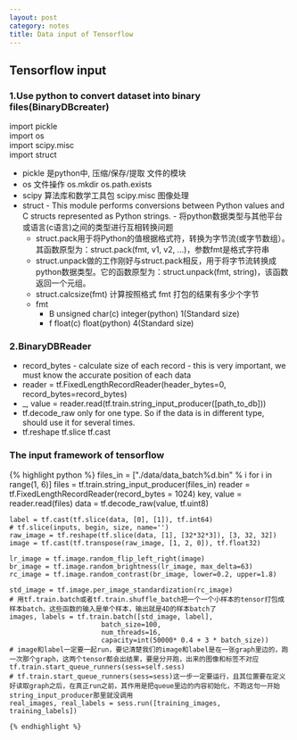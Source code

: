 ```yaml
---
layout: post
category: notes
title: Data input of Tensorflow
---
```


## Tensorflow input

### 1.Use python to convert dataset into binary files(BinaryDBcreater)

import pickle  
import os  
import scipy.misc  
import struct  

* pickle 是python中, 压缩/保存/提取 文件的模块
* os 文件操作 os.mkdir os.path.exists
* scipy 算法库和数学工具包 scipy.misc 图像处理
* struct - This module performs conversions between Python values and C structs represented as Python strings. - 将python数据类型与其他平台或语言(c语言)之间的类型进行互相转换问题
    * struct.pack用于将Python的值根据格式符，转换为字节流(或字节数组）。其函数原型为：struct.pack(fmt, v1, v2, ...)，参数fmt是格式字符串
    * struct.unpack做的工作刚好与struct.pack相反，用于将字节流转换成python数据类型。它的函数原型为：struct.unpack(fmt, string)，该函数返回一个元组。
    * struct.calcsize(fmt) 计算按照格式 fmt 打包的结果有多少个字节
    * fmt
        * B unsigned char(c) integer(python) 1(Standard size)
        * f float(c) float(python) 4(Standard size)

### 2.BinaryDBReader
* record_bytes - calculate size of each record - this is very important, we must know the accurate position of each data
* reader = tf.FixedLengthRecordReader(header_bytes=0, record_bytes=record_bytes)
*  _, value = reader.read(tf.train.string_input_producer([path_to_db]))
* tf.decode_raw only for one type. So if the data is in different type, should use it for several times.
*  tf.reshape tf.slice tf.cast


### The input framework of tensorflow

<head>
    <title>python</title>
    <link media="all" rel="stylesheet" href="/css/rouge.css" />
</head>

<body>
    {% highlight python %}
    files_in = ["./data/data_batch%d.bin" % i for i in range(1, 6)]
    files = tf.train.string_input_producer(files_in)
    reader = tf.FixedLengthRecordReader(record_bytes = 1024)
    key, value = reader.read(files)
    data = tf.decode_raw(value, tf.uint8)

    label = tf.cast(tf.slice(data, [0], [1]), tf.int64)
    # tf.slice(inputs, begin, size, name='')
    raw_image = tf.reshape(tf.slice(data, [1], [32*32*3]), [3, 32, 32])
    image = tf.cast(tf.transpose(raw_image, [1, 2, 0]), tf.float32)

    lr_image = tf.image.random_flip_left_right(image)
    br_image = tf.image.random_brightness(lr_image, max_delta=63)
    rc_image = tf.image.random_contrast(br_image, lower=0.2, upper=1.8)

    std_image = tf.image.per_image_standardization(rc_image)
    # 用tf.train.batch或者tf.train.shuffle_batch把一个一个小样本的tensor打包成样本batch，这些函数的输入是单个样本，输出就是4D的样本batch了
    images, labels = tf.train.batch([std_image, label],
                           batch_size=100,
                           num_threads=16,
                           capacity=int(50000* 0.4 + 3 * batch_size))
    # image和label一定要一起run，要记清楚我们的image和label是在一张graph里边的，跑一次那个graph，这两个tensor都会出结果，要是分开跑，出来的图像和标签不对应
    tf.train.start_queue_runners(sess=self.sess)
    # tf.train.start_queue_runners(sess=sess)这一步一定要运行，且其位置要在定义好读取graph之后，在真正run之前，其作用是把queue里边的内容初始化，不跑这句一开始string_input_producer那里就没调用
    real_images, real_labels = sess.run([training_images, training_labels])

    {% endhighlight %}
</body>